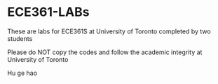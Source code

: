 # ECE361-LABs
These are labs for ECE361S at University of Toronto completed by two students

Please do NOT copy the codes and follow the academic integrity at University of Toronto

Hu ge hao